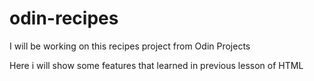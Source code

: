 # odin-recipes
I will be working on this recipes project from Odin Projects 

Here i will show some features that learned in previous lesson of HTML
